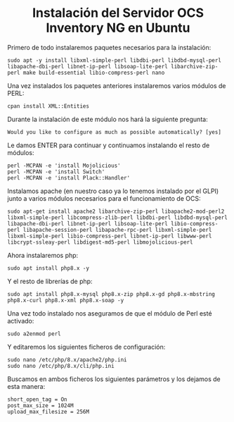 <h1 align="center">Instalación del Servidor OCS Inventory NG en Ubuntu</h1>

Primero de todo instalaremos paquetes necesarios para la instalación:
```
sudo apt -y install libxml-simple-perl libdbi-perl libdbd-mysql-perl libapache-dbi-perl libnet-ip-perl libsoap-lite-perl libarchive-zip-perl make build-essential libio-compress-perl nano 
```
Una vez instalados los paquetes anteriores instalaremos varios módulos de PERL:
```
cpan install XML::Entities 
```
Durante la instalación de este módulo nos hará la siguiente pregunta: 

```Would you like to configure as much as possible automatically? [yes]```

Le damos ENTER para continuar y continuamos instalando el resto de módulos:
```
perl -MCPAN -e 'install Mojolicious' 
perl -MCPAN -e 'install Switch' 
perl -MCPAN -e 'install Plack::Handler' 
```
Instalamos apache (en nuestro caso ya lo tenemos instalado por el GLPI) junto a varios módulos necesarios para el funcionamiento de OCS:
```
sudo apt-get install apache2 libarchive-zip-perl libapache2-mod-perl2 libxml-simple-perl libcompress-zlib-perl libdbi-perl libdbd-mysql-perl libapache-dbi-perl libnet-ip-perl libsoap-lite-perl libio-compress-perl libapache-session-perl libapache-rpc-perl libxml-simple-perl libxml-simple-perl libio-compress-perl libnet-ip-perl libwww-perl libcrypt-ssleay-perl libdigest-md5-perl libmojolicious-perl
```
Ahora instalaremos php:
```
sudo apt install php8.x -y
```
Y el resto de librerías de php:
```
sudo apt install php8.x-mysql php8.x-zip php8.x-gd php8.x-mbstring php8.x-curl php8.x-xml php8.x-soap -y 
```
Una vez todo instalado nos aseguramos de que el módulo de Perl esté activado:
```
sudo a2enmod perl 
```
Y editaremos los siguientes ficheros de configuración:
```
sudo nano /etc/php/8.x/apache2/php.ini
sudo nano /etc/php/8.x/cli/php.ini
```
Buscamos en ambos ficheros los siguientes parámetros y los dejamos de esta manera:
```
short_open_tag = On 
post_max_size = 1024M 
upload_max_filesize = 256M
```



